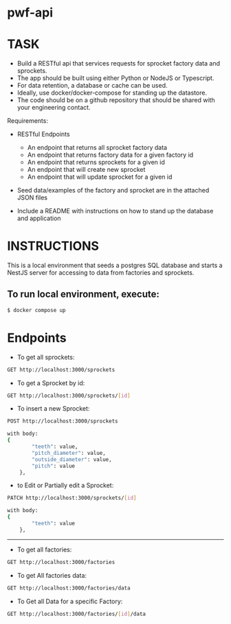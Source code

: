 # pwf-api

# TASK

- Build a RESTful api that services requests for sprocket factory data and sprockets.
- The app should be built using either Python or NodeJS or Typescript.
- For data retention, a database or cache can be used.
- Ideally, use docker/docker-compose for standing up the datastore.
- The code should be on a github repository that should be shared with your engineering contact.

Requirements:

- RESTful Endpoints

  - An endpoint that returns all sprocket factory data
  - An endpoint that returns factory data for a given factory id
  - An endpoint that returns sprockets for a given id
  - An endpoint that will create new sprocket
  - An endpoint that will update sprocket for a given id

- Seed data/examples of the factory and sprocket are in the attached JSON files
- Include a README with instructions on how to stand up the database and application

# INSTRUCTIONS

This is a local environment that seeds a postgres SQL database and starts a NestJS server for accessing to
data from factories and sprockets.

## To run local environment, execute:

```bash
$ docker compose up
```

# Endpoints

- To get all sprockets:

```bash
GET http://localhost:3000/sprockets
```

- To get a Sprocket by id:

```bash
GET http://localhost:3000/sprockets/[id]
```

- To insert a new Sprocket:

```bash
POST http://localhost:3000/sprockets

with body:
{
        "teeth": value,
        "pitch_diameter": value,
        "outside_diameter": value,
        "pitch": value
    },
```

- to Edit or Partially edit a Sprocket:

```bash
PATCH http://localhost:3000/sprockets/[id]

with body:
{
        "teeth": value
    },
```

---

- To get all factories:

```bash
GET http://localhost:3000/factories
```

- To get All factories data:

```bash
GET http://localhost:3000/factories/data
```

- To Get all Data for a specific Factory:

```bash
GET http://localhost:3000/factories/[id]/data
```
